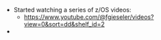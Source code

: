 - Started watching a series of z/OS videos:
	- https://www.youtube.com/@fgieseler/videos?view=0&sort=dd&shelf_id=2
-